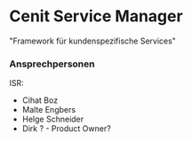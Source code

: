 # Cenit Service Manager

"Framework für kundenspezifische Services"

### Ansprechpersonen
ISR:
- Cihat Boz
- Malte Engbers
- Helge Schneider
- Dirk ? - Product Owner?